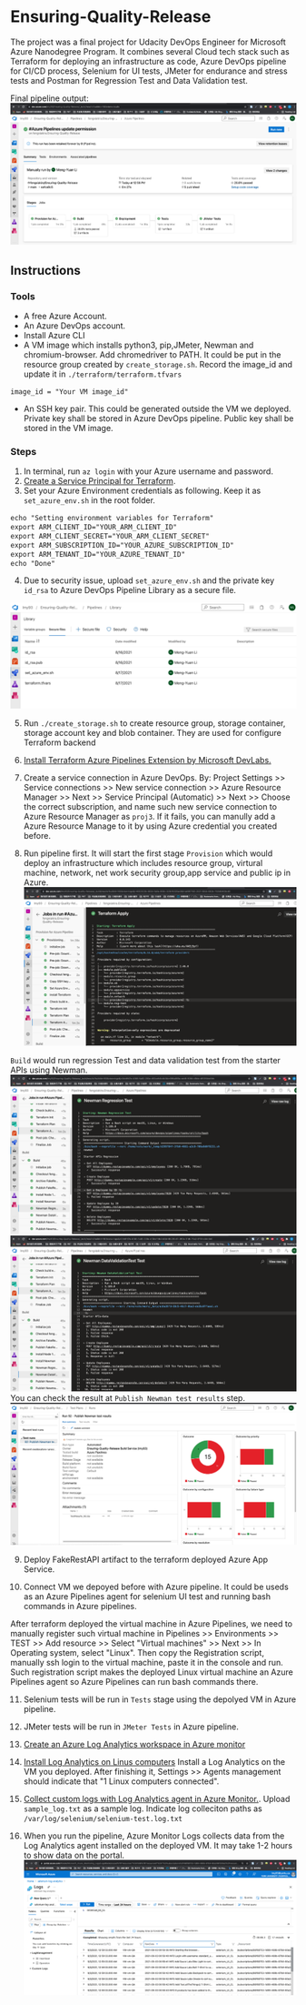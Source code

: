 # Ensuring-Quality-Release

The project was a final project for Udacity DevOps Engineer for Microsoft Azure Nanodegree Program. It combines several Cloud tech stack such as Terraform for deploying an infrastructure as code, Azure DevOps pipeline for CI/CD process, Selenium for UI tests, JMeter for endurance and stress tests and Postman for Regression Test and Data Validation test.

Final pipeline output:
![pipeline](./pics/pipelinebuild.png)

## Instructions

### Tools

- A free Azure Account.
- An Azure DevOps account.
- Install Azure CLI
- A VM image which installs python3, pip,JMeter, Newman and chromium-browser. Add chromedriver to PATH. It could be put in the resource group created by `create_storage.sh`. Record the image_id and update it in `./terraform/terraform.tfvars`

```
image_id = "Your VM image_id"
```

- An SSH key pair. This could be generated outside the VM we deployed. Private key shall be stored in Azure DevOps pipeline. Public key shall be stored in the VM image.

### Steps

1. In terminal, run `az login` with your Azure username and password.
2. [Create a Service Principal for Terraform](https://registry.terraform.io/providers/hashicorp/azurerm/latest/docs/guides/service_principal_client_secret).
3. Set your Azure Environment credentials as following. Keep it as `set_azure_env.sh` in the root folder.

```
echo "Setting environment variables for Terraform"
export ARM_CLIENT_ID="YOUR_ARM_CLIENT_ID"
export ARM_CLIENT_SECRET="YOUR_ARM_CLIENT_SECRET"
export ARM_SUBSCRIPTION_ID="YOUR_AZURE_SUBSCRIPTION_ID"
export ARM_TENANT_ID="YOUR_AZURE_TENANT_ID"
echo "Done"
```

4. Due to security issue, upload `set_azure_env.sh` and the private key `id_rsa` to Azure DevOps Pipeline Library as a secure file.

![secureFile](./pics/azure_DevOps_secure_file.png)

5. Run `./create_storage.sh` to create resource group, storage container, storage account key and blob container. They are used for configure Terraform backend

6. [Install Terraform Azure Pipelines Extension by Microsoft DevLabs.](https://marketplace.visualstudio.com/items?itemName=ms-devlabs.custom-terraform-tasks)

7. Create a service connection in Azure DevOps. By: Project Settings >> Service connections >> New service connection >> Azure Resource Manager >> Next >> Service Principal (Automatic) >> Next >> Choose the correct subscription, and name such new service connection to Azure Resource Manager as `proj3`. If it fails, you can manully add a Azure Resource Manage to it by using Azure credential you created before.

8. Run pipeline first. It will start the first stage `Provision` which would deploy an infrastructure which includes resource group, virtural machine, network, net work security group,app service and public ip in Azure.
   ![terraform](./pics/terraform-apply.png)

`Build` would run regression Test and data validation test from the starter APIs using Newman.
![newman](./pics/newman_regression.png)
![newman](./pics/newman_datavalidation.png)
You can check the result at `Publish Newman test results` step.
![newman_graph](./pics/newman_graph.png)

9. Deploy FakeRestAPI artifact to the terraform deployed Azure App Service.

10. Connect VM we depoyed before with Azure pipeline. It could be useds as an Azure Pipelines agent for selenium UI test and running bash commands in Azure pipelines.

After terraform deployed the virtual machine in Azure Pipelines, we need to manually register such virtual machine in Pipelines >> Environments >> TEST >> Add resource >> Select "Virtual machines" >> Next >> In Operating system, select "Linux". Then copy the Registration script, manually ssh login to the virtual machine, paste it in the console and run. Such registration script makes the deployed Linux virtual machine an Azure Pipelines agent so Azure Pipelines can run bash commands there.

11. Selenium tests will be run in `Tests` stage using the depolyed VM in Azure pipeline.

12. JMeter tests will be run in `JMeter Tests` in Azure pipeline.

13. [Create an Azure Log Analytics workspace in Azure monitor](https://docs.microsoft.com/en-us/azure/azure-monitor/logs/resource-manager-workspace)

14. [Install Log Analytics on Linus computers](https://docs.microsoft.com/en-us/azure/azure-monitor/agents/agent-linux) Install a Log Analytics on the VM you deployed. After finishing it, Settings >> Agents management should indicate that "1 Linux computers connected".

15. [Collect custom logs with Log Analytics agent in Azure Monitor.](https://docs.microsoft.com/en-us/azure/azure-monitor/agents/data-sources-custom-logs). Upload `sample_log.txt` as a sample log. Indicate log colleciton paths as `/var/log/selenium/selenium-test.log.txt`

16. When you run the pipeline, Azure Monitor Logs collects data from the Log Analytics agent installed on the deployed VM. It may take 1-2 hours to show data on the portal.
    ![logs](./pics/custom_logs.png)
